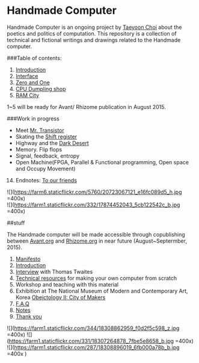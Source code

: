 # Handmade Computer
Handmade Computer is an ongoing project by [Taeyoon Choi](http://taeyoonchoi.com) about the poetics and politics of computation. This repository is a collection of technical and fictional writings and drawings related to the Handmade computer.  

###Table of contents: 

1. [Introduction](https://github.com/tchoi8/handmadecomputer/tree/master/Entry)
2. [Interface](https://github.com/tchoi8/handmadecomputer/tree/master/Interface)  
3. [Zero and One](https://github.com/tchoi8/handmadecomputer/tree/master/Binary)  
4. [CPU Dumpling shop](https://github.com/tchoi8/handmadecomputer/tree/master/Dumpling) 
5. [RAM City](https://github.com/tchoi8/handmadecomputer/tree/master/RAMcity)  

1~5 will be ready for Avant/ Rhizome publication in August 2015.  

###Work in progress 

-  Meet [Mr. Transistor](https://github.com/tchoi8/handmadecomputer/tree/master/TTL) 
-  Skating the [Shift register](https://github.com/tchoi8/handmadecomputer/tree/master/ShiftRegister) 
-  Highway and the [Dark Desert](https://github.com/tchoi8/handmadecomputer/tree/master/DarkDesert)   
-  Memory. Flip flops 
-   Signal, feedback, entropy 
-   Open Machine(FPGA, Parallel & Functional programming, Open space and Occupy Movement)
14. Endnotes: [To our friends](https://github.com/tchoi8/handmadecomputer/tree/master/Exit)

![](https://farm6.staticflickr.com/5760/20723067121_e16fc089d5_h.jpg =400x)
</br>
![](https://farm1.staticflickr.com/332/17874452043_5cb122542c_b.jpg =400x)

##stuff

The Handmade computer will be made accessible through copublishing between [Avant.org](http://avant.org/) and [Rhizome.org](http://Rhizome.org) in near future (August~Septermber, 2015). 


1. [Manifesto](https://github.com/tchoi8/handmadecomputer/blob/master/Extra/Manifesto.md)  
2. [Introduction](https://github.com/tchoi8/handmadecomputer/blob/master/Extra/Introduction.md)  
3. [Interview](https://github.com/tchoi8/handmadecomputer/tree/master/Extra/Interview_Thomas) with Thomas Twaites
4. [Technical resources](https://github.com/tchoi8/handmadecomputer/blob/master/Extra/Tech.md) for making your own computer from scratch 
5. Workshop and teaching with this material 
6. Exhibition at The National Museum of Modern and Contemporary Art, Korea [Obejctology II: City of Makers](https://www.flickr.com/photos/80913365@N04/sets/72157654066625211)
7. [F.A.Q](https://github.com/tchoi8/handmadecomputer/tree/master/Extra/QA.md)
8. [Notes](https://github.com/tchoi8/handmadecomputer/tree/master/Extra/Notes)
9. [Thank you](https://github.com/tchoi8/handmadecomputer/blob/master/Extra/ThankYou.md)


![](https://farm1.staticflickr.com/344/18308862959_f0d2f5c598_z.jpg =400x)
![](https://farm1.staticflickr.com/331/18307264878_7fbe5e8658_b.jpg =400x)
![](https://farm1.staticflickr.com/287/18308896019_6fb000a78b_b.jpg =400x )